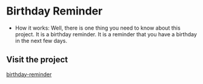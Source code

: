 # Birthday Reminder

- How it works:
  Well, there is one thing you need to know about this project.
  It is a birthday reminder.
  It is a reminder that you have a birthday in the next few days.

## Visit the project

[birthday-reminder](https://birthday-jcodev2.vercel.app)
